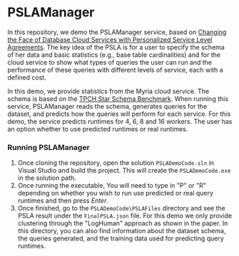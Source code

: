 # PSLAManager 

In this repository, we demo the PSLAManager service, based on [Changing the Face of Database Cloud Services with Personalized Service Level Agreements](http://myria.cs.washington.edu/publications/Ortiz_PSLA_CIDR_2015.pdf).  The key idea of the PSLA is for a user to specify the schema of her data and basic statistics (e.g., base table cardinalities) and for the cloud service to show what types of queries the user can run and the performance of these
queries with different levels of service, each with a defined cost.

In this demo, we provide statistics from the Myria cloud service. The schema is based on the [TPCH Star Schema Benchmark](http://www.cs.umb.edu/~poneil/StarSchemaB.PDF). When running this service, PSLAManager reads the schema, generates queries for the dataset, and predicts how the queries will perform for each service. For this demo, the service predicts runtimes for 4, 6, 8 and 16 workers. The user has an option whether to use predicted runtimes or real runtimes. 

### Running PSLAManager
1. Once cloning the repository, open the solution ```PSLADemoCode.sln``` in Visual Studio and build the project. This will create the ```PSLADemoCode.exe``` in the solution path. 
2. Once running the executable, You will need to type in "P" or "R" depending on whether you wish to run use predicted or real query runtimes and then press *Enter*.
3. Once finished, go to the ```PSLADemoCode\PSLAFiles``` directory and see the PSLA result under the ```FinalPSLA.json``` file. For this demo we only provide clustering through the "LogHuman" approach as shown in the paper. In this directory, you can also find information about the dataset schema, the queries generated, and the training data used for predicting query runtimes. 